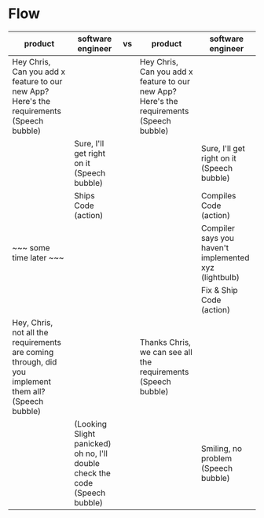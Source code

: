 # Flow



| product  | software engineer  | vs | product  | software engineer  |
|---|---|---|---|---|
| Hey Chris, Can you add x feature to our new App? Here's the requirements (Speech bubble) |   |   |  Hey Chris, Can you add x feature to our new App? Here's the requirements (Speech bubble) |   |
|   | Sure, I'll get right on it (Speech bubble)  |   |   |  Sure, I'll get right on it (Speech bubble) |
|    | Ships Code (action) |  |   |  Compiles Code (action) |
|   ~~~ some time later ~~~  |  |  |   |  Compiler says you haven't implemented xyz (lightbulb) |
|    |  |  |   |  Fix & Ship Code (action) |
|   Hey, Chris, not all the requirements are coming through, did you implement them all?  (Speech bubble) |  |  | Thanks Chris, we can see all the requirements  (Speech bubble) |   |
|   | (Looking Slight panicked) oh no, I'll double check the code  (Speech bubble) |  |   | Smiling, no problem  (Speech bubble) |